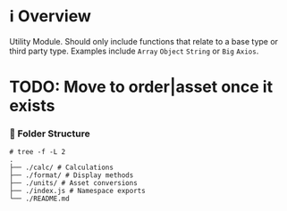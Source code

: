 # ℹ Overview

Utility Module. Should only include functions that relate to a base type or third party type. Examples
include `Array` `Object` `String` or `Big` `Axios`. 


# TODO: Move to order|asset once it exists

### 📁 Folder Structure

```shell
# tree -f -L 2
.
├── ./calc/ # Calculations
├── ./format/ # Display methods
├── ./units/ # Asset conversions
├── ./index.js # Namespace exports
└── ./README.md
```

